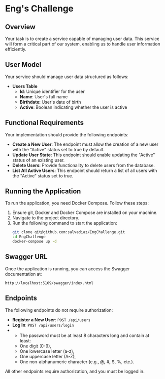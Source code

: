 # Eng's Challenge

## Overview

Your task is to create a service capable of managing user data. This service will form a critical part of our system, enabling us to handle user information efficiently.

## User Model

Your service should manage user data structured as follows:

- **Users Table**
    - **Id**: Unique identifier for the user
    - **Name**: User's full name
    - **Birthdate**: User's date of birth
    - **Active**: Boolean indicating whether the user is active

## Functional Requirements

Your implementation should provide the following endpoints:

- **Create a New User**: The endpoint must allow the creation of a new user with the "Active" status set to true by default.
- **Update User State**: This endpoint should enable updating the "Active" status of an existing user.
- **Delete Users**: Provide functionality to delete users from the database.
- **List All Active Users**: This endpoint should return a list of all users with the "Active" status set to true.

## Running the Application

To run the application, you need Docker Compose. Follow these steps:

1. Ensure git, Docker and Docker Compose are installed on your machine.
2. Navigate to the project directory.
3. Run the following command to start the application:
   ```sh
   git clone git@github.com:salvadiaz/EngChallenge.git
   cd EngChallenge
   docker-compose up -d
   ```

## Swagger URL

Once the application is running, you can access the Swagger documentation at:
```
http://localhost:5169/swagger/index.html
```

## Endpoints

The following endpoints do not require authorization:

- **Register a New User**: `POST /api/users`
- **Log In**: `POST /api/users/login`
- - The password must be at least 8 characters long and contain at least:
  - One digit (0-9),
  - One lowercase letter (a-z),
  - One uppercase letter (A-Z),
  - One non-alphanumeric character (e.g., @, #, $, %, etc.).

All other endpoints require authorization, and you must be logged in.
